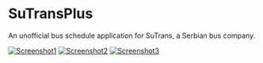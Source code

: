 SuTransPlus
===========

An unofficial bus schedule application for SuTrans, a Serbian bus company.

[![Screenshot1](http://i.imgur.com/Xvbxbd4m.png)](http://i.imgur.com/Xvbxbd4.png) 
[![Screenshot2](http://i.imgur.com/b6OJdGnm.png)](http://i.imgur.com/b6OJdGn.png) 
[![Screenshot3](http://i.imgur.com/QEp7WvJm.png)](http://i.imgur.com/QEp7WvJ.png) 
